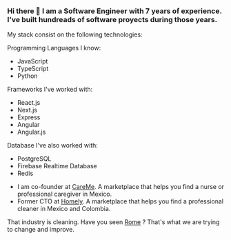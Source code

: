 ### Hi there 👋 I am a Software Engineer with 7 years of experience. I've built hundreads of software proyects during those years.

My stack consist on the following technologies: 

Programming Languages I know: 
  * JavaScript 
  * TypeScript
  * Python

Frameworks I've worked with:
  * React.js
  * Next.js
  * Express
  * Angular
  * Angular.js
 
 Database I've also worked with: 
  * PostgreSQL
  * Firebase Realtime Database
  * Redis 

- I am co-founder at [CareMe](https://careme.mx/). A marketplace that helps you find a nurse or professional caregiver in Mexico. 
- Former CTO at [Homely](https://homely.mx/). A marketplace that helps you find a professional cleaner in Mexico and Colombia. 

 That industry is cleaning. Have you seen [Rome](https://www.netflix.com/search?q=roma&jbv=80240715) ? That's what we are trying to change and improve. 


<!--
**MisaelCalvillo/MisaelCalvillo** is a ✨ _special_ ✨ repository because its `README.md` (this file) appears on your GitHub profile.

Here are some ideas to get you started:

- 🔭 I’m currently working on ...
- 🌱 I’m currently learning ...
- 👯 I’m looking to collaborate on ...
- 🤔 I’m looking for help with ...
- 💬 Ask me about ...
- 📫 How to reach me: ...
- 😄 Pronouns: ...
- ⚡ Fun fact: ...
-->
